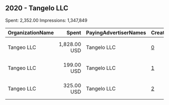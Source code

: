 ## 2020 - Tangelo LLC 
Spent: 2,352.00
Impressions: 1,347,849

|OrganizationName|Spent|PayingAdvertiserNames|CreativeUrls|Impressions|Genders|AgeBrackets|CountryCodes|BillingAddresses|CandidateBallotInformation|
|:---|---:|:---|:---|---:|:---|:---|:---|:---|:---|
|Tangeo LLC|1,828.00 USD|Tangelo LLC|[0](https://www.snap.com/political-ads/asset/efa14011525762cbe37d42a47f61473a2d99bf86e713a9ae73c1825a84506b44?mediaType=mp4)|1,143,246|||united states|"621 High St.,Palo Alto,94301,US"|Nonpartisan|
|Tangeo LLC|199.00 USD|Tangelo LLC|[1](https://www.snap.com/political-ads/asset/ebaef0eee192ccb8b0adf22199df793fc7d621282ba419733533f326cd52dde4?mediaType=mp4)|137,285||24-|united states|"621 High St.,Palo Alto,94301,US"||
|Tangeo LLC|325.00 USD|Tangelo LLC|[2](https://www.snap.com/political-ads/asset/f7d67ad91ce7120f1178fa31f9683c2d3e1673f164dbd26f60e5f8ccd6bb065d?mediaType=mp4)|67,318||18-30|united states|"621 High St.,Palo Alto,94301,US"|Nonpartisan|
